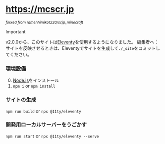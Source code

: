 # https://mcscr.jp
<small>_forked from ramenhimiko1220/scjp_minecraft_</small>

> [!IMPORTANT]
> v2.0.0から、このサイトは[Eleventy](https://11ty.dev)を使用するようになりました。
> 編集者へ：サイトを反映させるときは、Eleventyでサイトを生成して`./_site`をコミットしてください。

### 環境設備
0. [Node.js](https://nodejs.org)をインストール
1. `npm i` or `npm install`

### サイトの生成
`npm run build` or `npx @11ty/eleventy`

### 開発用ローカルサーバーをうごかす
`npm run start` or `npx @11ty/eleventy --serve`
